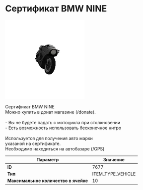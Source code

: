# Сертификат BMW NINE

![Item Image](../img/7677.webp?raw=true)

Сертификат BMW NINE <br>Можно купить в донат магазине (/donate).<br><br>- Вы не будете падать с мотоцикла при столкновении<br>- Есть возможность использовать бесконечное нитро<br><br>Используется для получения авто марки <br>указаной на сертификате.<br>Необходимо находиться на автобазаре (/GPS)


| Параметр | Значение |
|----------|----------|
| **ID** | 7677 |
| **Тип** | ITEM_TYPE_VEHICLE |
| **Максимальное количество в ячейке** | 10 |

